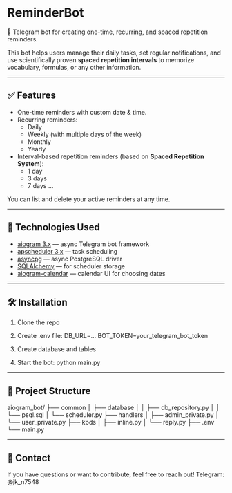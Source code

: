 # ReminderBot

📅 Telegram bot for creating one-time, recurring, and spaced repetition reminders.

This bot helps users manage their daily tasks, set regular notifications, and use scientifically proven **spaced repetition intervals** to memorize vocabulary, formulas, or any other information.

---

## ✅ Features

- One-time reminders with custom date & time.
- Recurring reminders:
  - Daily
  - Weekly (with multiple days of the week)
  - Monthly
  - Yearly
- Interval-based repetition reminders (based on **Spaced Repetition System**):
  - 1 day
  - 3 days
  - 7 days
  ...

You can list and delete your active reminders at any time.

---

## 🧩 Technologies Used

- [aiogram 3.x](https://github.com/aiogram/aiogram ) — async Telegram bot framework
- [apscheduler 3.x](https://github.com/agronholm/apscheduler ) — task scheduling
- [asyncpg](https://github.com/MagicStack/asyncpg ) — async PostgreSQL driver
- [SQLAlchemy](https://github.com/sqlalchemy/sqlalchemy ) — for scheduler storage
- [aiogram-calendar](https://github.com/aiogram-md/aiogram_calendar ) — calendar UI for choosing dates

---

## 🛠 Installation

1. Clone the repo

2. Create .env file:
  DB_URL=...
  BOT_TOKEN=your_telegram_bot_token

3. Create database and tables

4. Start the bot:
  python main.py

---

## 📂 Project Structure

aiogram_bot/
├── common
│   ├── database
│   │   ├── db_repository.py
│   │   └── psql.sql
│   └── scheduler.py
├── handlers
│   ├── admin_private.py
│   └── user_private.py
├── kbds
│   ├── inline.py
│   └── reply.py
├── .env
└── main.py

---

## 🤝 Contact

If you have questions or want to contribute, feel free to reach out!
Telegram: @jk_n7548







